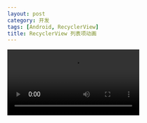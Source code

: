 ```yaml
---
layout: post
category: 开发
tags: [Android, RecyclerView]
title: RecyclerView 列表项动画
---
```


<video src="{{ site.url }}/attachs/recycler-view-item-animation.webm" autoplay loop />

> 上面是个视频，WebM。

正当我还在为毕业设计和两个课程大作业烦得焦头烂额之际…我又忍不住[写了几行代码](https://github.com/xingrz/cnode-android/commit/915f6b2b177700c73b8fad91cc2f461f26b9f909)。

[`RecyclerView`]({{ site.url }}/tags.html#RecyclerView) 还带来了一个新特性：列表项动画（Item Animation）。同时自带了一个动画器是 [`DefaultItemAnimator`](https://developer.android.com/reference/android/support/v7/widget/DefaultItemAnimator.html)，大致上的效果就是挤开前后的列表项然后淡入（反之亦然）。

```java
topicsView.setItemAnimator(new DefaultItemAnimator());
```

没错，如果你还是用 `notifyDataSetChanged()` 来通告数据集变更的话，你只会看到全部列表项一起淡出再淡入的效果。既然是列表项的动画，那么粒度当然要足够小：具体到某一项的增加、删除、移动、变更。于是 `RecyclerView.Adapter` 增加了下面几个方法：

- `notifyItemInserted(position)` - 有一个新项插入到了 `position` 位置
- `notifyItemRangeInserted(position, count)` - 在 `position` 位置插入了 `count` 个新项目
- `notifyItemRemoved(position)`
- `notifyItemRangeRemoved(position, count)`
- `notifyItemChanged(position)`
- `notifyItemMoved(from, to)`
- ...

然后呢…考虑到 `RecyclerView` 目前就只有一个十分基本的 `RecyclerView.Adapter`，作为一个不折腾不舒服星人 `_(:зゝ∠)_`，于是我自己仿照 `ArrayAdapter` 的做法用 [`List<E>`](https://developer.android.com/reference/java/util/List.html) 接口实现了一个 [`ArrayRecyclerAdapter`](https://github.com/xingrz/cnode-android/blob/master/CNode/src/main/java/org/cnodejs/widget/ArrayRecyclerAdapter.java)，里面将这些方法都封装好了。

```java
/* ... */

@Override
public boolean addAll(Collection<? extends E> collection) {
    if (list.addAll(collection)) {
        notifyItemRangeInserted(list.size() - 1, collection.size());
        return true;
    } else {
        return false;
    }
}

/* ... */
```

嗯，好像没什么好说的。
